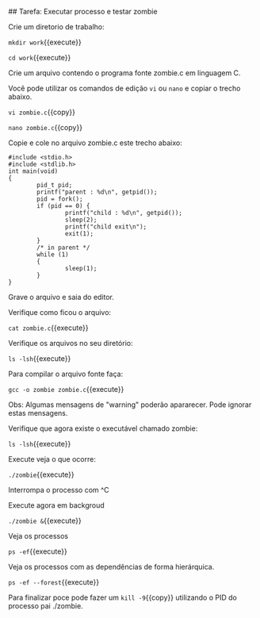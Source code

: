 

## Tarefa: Executar processo e testar zombie


Crie um diretorio de trabalho:

`mkdir work`{{execute}}

`cd work`{{execute}}



Crie um arquivo contendo o programa fonte zombie.c em linguagem C.

Você pode utilizar os comandos de edição `vi` ou `nano` e copiar o trecho abaixo. 

`vi zombie.c`{{copy}}

`nano zombie.c`{{copy}}

Copie e cole no arquivo zombie.c este trecho abaixo:

    #include <stdio.h>
    #include <stdlib.h>
    int main(void)
    {
            pid_t pid;
            printf("parent : %d\n", getpid());
            pid = fork();
            if (pid == 0) {
                    printf("child : %d\n", getpid());
                    sleep(2);
                    printf("child exit\n");
                    exit(1);
            }
            /* in parent */
            while (1)
            {
                    sleep(1);
            }
    }


Grave o arquivo e saia do editor.

Verifique como ficou o arquivo:

`cat zombie.c`{{execute}}

Verifique os arquivos no seu diretório:

`ls -lsh`{{execute}}


Para compilar o arquivo fonte faça:

`gcc -o zombie zombie.c`{{execute}}

Obs: Algumas mensagens de "warning" poderão apararecer. Pode ignorar estas mensagens.

Verifique que agora existe o executável chamado zombie:

`ls -lsh`{{execute}}

Execute veja o que ocorre:

`./zombie`{{execute}}

Interrompa o processo com ^C

Execute agora em backgroud

`./zombie &`{{execute}}

Veja os processos

`ps -ef`{{execute}}

Veja os processos com as dependências de forma hierárquica.

`ps -ef --forest`{{execute}}

Para finalizar poce pode fazer um `kill -9`{{copy}} utilizando o PID do processo pai ./zombie.


